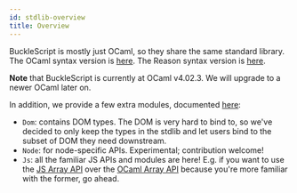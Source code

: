 ```yaml
---
id: stdlib-overview
title: Overview
---
```


BuckleScript is mostly just OCaml, so they share the same standard library. The OCaml syntax version is [here](https://caml.inria.fr/pub/docs/manual-ocaml-4.02/stdlib.html). The Reason syntax version is [here](https://reasonml.github.io/api/index.html).

**Note** that BuckleScript is currently at OCaml v4.02.3. We will upgrade to a newer OCaml later on.

In addition, we provide a few extra modules, documented [here](https://bucklescript.github.io/bucklescript/api/):

- `Dom`: contains DOM types. The DOM is very hard to bind to, so we've decided to only keep the types in the stdlib and let users bind to the subset of DOM they need downstream.
- `Node`: for node-specific APIs. Experimental; contribution welcome!
- `Js`: all the familiar JS APIs and modules are here! E.g. if you want to use the [JS Array API](https://bucklescript.github.io/bucklescript/api/Js.Array.html) over the [OCaml Array API](https://caml.inria.fr/pub/docs/manual-ocaml-4.02/libref/Array.html) because you're more familiar with the former, go ahead.
